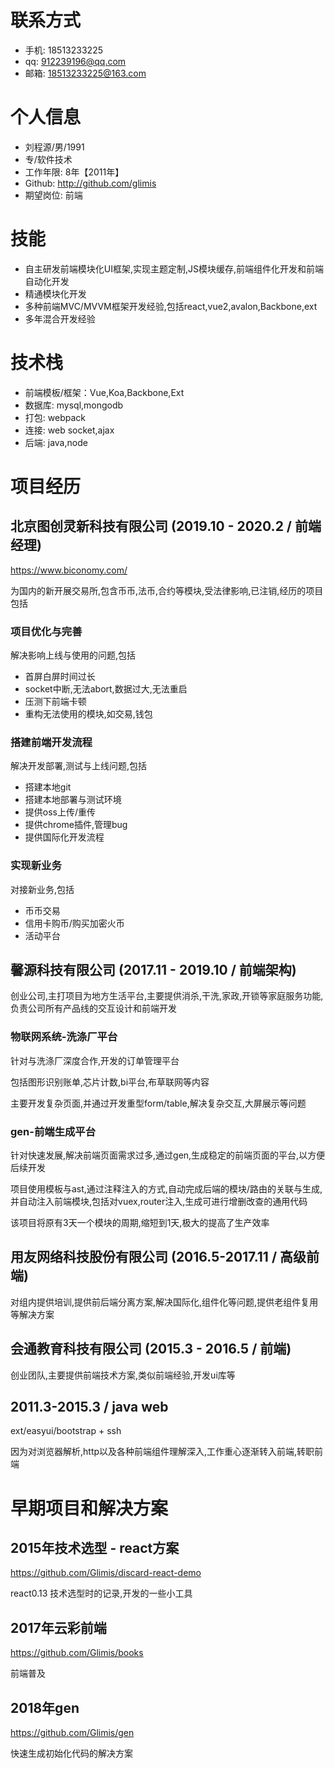 # 联系方式
- 手机: 18513233225
- qq: 912239196@qq.com
- 邮箱: 18513233225@163.com

# 个人信息
- 刘程源/男/1991
- 专/软件技术
- 工作年限: 8年【2011年】
- Github: http://github.com/glimis 
- 期望岗位: 前端

# 技能
- 自主研发前端模块化UI框架,实现主题定制,JS模块缓存,前端组件化开发和前端自动化开发
- 精通模块化开发
- 多种前端MVC/MVVM框架开发经验,包括react,vue2,avalon,Backbone,ext
- 多年混合开发经验

# 技术栈
- 前端模板/框架：Vue,Koa,Backbone,Ext
- 数据库: mysql,mongodb
- 打包: webpack
- 连接: web socket,ajax
- 后端: java,node

# 项目经历
## 北京图创灵新科技有限公司 (2019.10 - 2020.2 / 前端经理)
https://www.biconomy.com/

为国内的新开展交易所,包含币币,法币,合约等模块,受法律影响,已注销,经历的项目包括

### 项目优化与完善
解决影响上线与使用的问题,包括

- 首屏白屏时间过长
- socket中断,无法abort,数据过大,无法重启
- 压测下前端卡顿
- 重构无法使用的模块,如交易,钱包

### 搭建前端开发流程
解决开发部署,测试与上线问题,包括

- 搭建本地git
- 搭建本地部署与测试环境
- 提供oss上传/重传
- 提供chrome插件,管理bug
- 提供国际化开发流程

### 实现新业务
对接新业务,包括
- 币币交易
- 信用卡购币/购买加密火币
- 活动平台

## 馨源科技有限公司 (2017.11 - 2019.10 / 前端架构)
创业公司,主打项目为地方生活平台,主要提供消杀,干洗,家政,开锁等家庭服务功能,负责公司所有产品线的交互设计和前端开发

### 物联网系统-洗涤厂平台
针对与洗涤厂深度合作,开发的订单管理平台

包括图形识别账单,芯片计数,bi平台,布草联网等内容

主要开发复杂页面,并通过开发重型form/table,解决复杂交互,大屏展示等问题
### gen-前端生成平台
针对快速发展,解决前端页面需求过多,通过gen,生成稳定的前端页面的平台,以方便后续开发

项目使用模板与ast,通过注释注入的方式,自动完成后端的模块/路由的关联与生成,并自动注入前端模块,包括对vuex,router注入,生成可进行增删改查的通用代码

该项目将原有3天一个模块的周期,缩短到1天,极大的提高了生产效率
## 用友网络科技股份有限公司 (2016.5-2017.11 / 高级前端)
对组内提供培训,提供前后端分离方案,解决国际化,组件化等问题,提供老组件复用等解决方案

## 会通教育科技有限公司 (2015.3 - 2016.5 / 前端)
创业团队,主要提供前端技术方案,类似前端经验,开发ui库等

## 2011.3-2015.3 / java web
ext/easyui/bootstrap + ssh

因为对浏览器解析,http以及各种前端组件理解深入,工作重心逐渐转入前端,转职前端


# 早期项目和解决方案
## 2015年技术选型 - react方案
https://github.com/Glimis/discard-react-demo

react0.13 技术选型时的记录,开发的一些小工具


## 2017年云彩前端 
https://github.com/Glimis/books

前端普及

## 2018年gen
https://github.com/Glimis/gen

快速生成初始化代码的解决方案